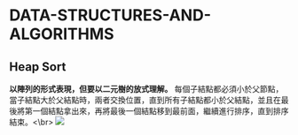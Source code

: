 # DATA-STRUCTURES-AND-ALGORITHMS

## Heap Sort
**以陣列的形式表現，但要以二元樹的放式理解。**
每個子結點都必須小於父節點，當子結點大於父結點時，兩者交換位置，直到所有子結點都小於父結點，並且在最後將第一個結點拿出來，再將最後一個結點移到最前面，繼續進行排序，直到排序結束。<\br>
![](https://algorithm.yuanbin.me/shared-files/images/Heapsort-example.gif)
